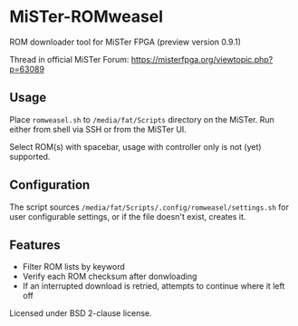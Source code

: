 # MiSTer-ROMweasel

ROM downloader tool for MiSTer FPGA (preview version 0.9.1)

Thread in official MiSTer Forum: https://misterfpga.org/viewtopic.php?p=63089

## Usage

Place `romweasel.sh` to `/media/fat/Scripts` directory on the MiSTer. Run
either from shell via SSH or from the MiSTer UI.

Select ROM(s) with spacebar, usage with controller only is not (yet) supported.

## Configuration

The script sources `/media/fat/Scripts/.config/romweasel/settings.sh` for user
configurable settings, or if the file doesn't exist, creates it.

## Features

- Filter ROM lists by keyword
- Verify each ROM checksum after donwloading
- If an interrupted download is retried, attempts to continue where it left off

Licensed under BSD 2-clause license.
